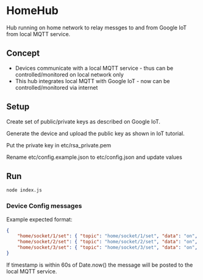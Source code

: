 # HomeHub

Hub running on home network to relay messges to and from Google IoT from local MQTT service.

## Concept

* Devices communicate with a local MQTT service - thus can be controlled/monitored on local network only
* This hub integrates local MQTT with Google IoT - now can be controlled/monitored via internet

## Setup

Create set of public/private keys as described on Google IoT. 

Generate the device and upload the public key as shown in IoT tutorial.

Put the private key in etc/rsa_private.pem

Rename etc/config.example.json to etc/config.json and update values

## Run

```sh
node index.js
```

### Device Config messages

Example expected format:

```json
{ 
    "home/socket/1/set": { "topic": "home/socket/1/set", "data": "on", "timestamp": 1511630008593, "messageId": "a-uuid-1" }, 
    "home/socket/2/set": { "topic": "home/socket/2/set", "data": "on", "timestamp": 1511630008593, "messageId": "a-uuid-1" }, 
    "home/socket/3/set": { "topic": "home/socket/3/set", "data": "on", "timestamp": 1511630008593, "messageId": "a-uuid-1" }  
}
```

If timestamp is within 60s of Date.now() the message will be posted to the local MQTT service.